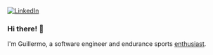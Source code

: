 [![LinkedIn](https://img.shields.io/badge/linkedin-%230077B5.svg?style=for-the-badge&logo=linkedin&logoColor=white)](https://www.linkedin.com/in/gmoraleda)

### Hi there! 👋
I'm Guillermo, a software engineer and endurance sports <a href="https://www.strava.com/athletes/1661949" target="_blank">enthusiast</a>.
